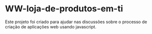 # WW-loja-de-produtos-em-ti
Este projeto foi criado para ajudar nas discussões sobre o processo de criação de aplicações web usando javascript.
